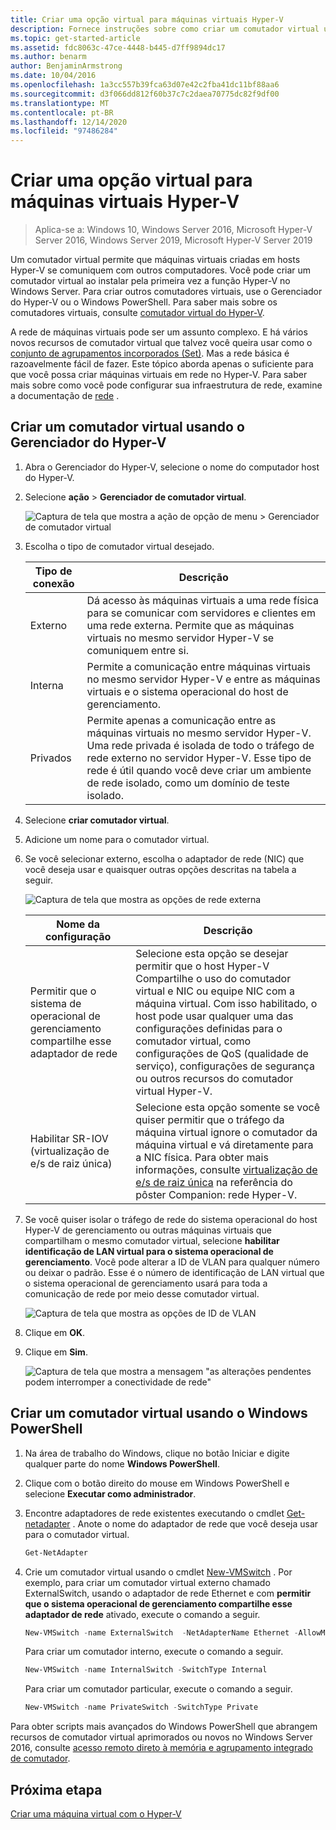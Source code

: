 ```yaml
---
title: Criar uma opção virtual para máquinas virtuais Hyper-V
description: Fornece instruções sobre como criar um comutador virtual usando o Gerenciador do Hyper-V ou o Windows PowerShell
ms.topic: get-started-article
ms.assetid: fdc8063c-47ce-4448-b445-d7ff9894dc17
ms.author: benarm
author: BenjaminArmstrong
ms.date: 10/04/2016
ms.openlocfilehash: 1a3cc557b39fca63d07e42c2fba41dc11bf88aa6
ms.sourcegitcommit: d3f066dd812f60b37c7c2daea70775dc82f9df00
ms.translationtype: MT
ms.contentlocale: pt-BR
ms.lasthandoff: 12/14/2020
ms.locfileid: "97486284"
---
```

# <a name="create-a-virtual-switch-for-hyper-v-virtual-machines"></a>Criar uma opção virtual para máquinas virtuais Hyper-V

> Aplica-se a: Windows 10, Windows Server 2016, Microsoft Hyper-V Server 2016, Windows Server 2019, Microsoft Hyper-V Server 2019

Um comutador virtual permite que máquinas virtuais criadas em hosts Hyper-V se comuniquem com outros computadores. Você pode criar um comutador virtual ao instalar pela primeira vez a função Hyper-V no Windows Server. Para criar outros comutadores virtuais, use o Gerenciador do Hyper-V ou o Windows PowerShell. Para saber mais sobre os comutadores virtuais, consulte [comutador virtual do Hyper-V](../../hyper-v-virtual-switch/Hyper-V-Virtual-Switch.md).

A rede de máquinas virtuais pode ser um assunto complexo. E há vários novos recursos de comutador virtual que talvez você queira usar como o [conjunto de agrupamentos incorporados (Set)](../../hyper-v-virtual-switch/RDMA-and-Switch-Embedded-Teaming.md#switch-embedded-teaming-set). Mas a rede básica é razoavelmente fácil de fazer. Este tópico aborda apenas o suficiente para que você possa criar máquinas virtuais em rede no Hyper-V. Para saber mais sobre como você pode configurar sua infraestrutura de rede, examine a documentação de [rede](../../../networking/index.yml) .

## <a name="create-a-virtual-switch-by-using-hyper-v-manager"></a>Criar um comutador virtual usando o Gerenciador do Hyper-V

1. Abra o Gerenciador do Hyper-V, selecione o nome do computador host do Hyper-V.

2. Selecione **ação**  >  **Gerenciador de comutador virtual**.

    ![Captura de tela que mostra a ação de opção de menu > Gerenciador de comutador virtual](../media/Hyper-V-Action-VSwitchManager.png)

3. Escolha o tipo de comutador virtual desejado.

    | Tipo de conexão | Descrição |
    | --------------- | ----------- |
    |     Externo    | Dá acesso às máquinas virtuais a uma rede física para se comunicar com servidores e clientes em uma rede externa. Permite que as máquinas virtuais no mesmo servidor Hyper-V se comuniquem entre si. |
    |     Interna    | Permite a comunicação entre máquinas virtuais no mesmo servidor Hyper-V e entre as máquinas virtuais e o sistema operacional do host de gerenciamento. |
    |     Privados     | Permite apenas a comunicação entre as máquinas virtuais no mesmo servidor Hyper-V. Uma rede privada é isolada de todo o tráfego de rede externo no servidor Hyper-V. Esse tipo de rede é útil quando você deve criar um ambiente de rede isolado, como um domínio de teste isolado. |

4. Selecione **criar comutador virtual**.

5. Adicione um nome para o comutador virtual.

6. Se você selecionar externo, escolha o adaptador de rede (NIC) que você deseja usar e quaisquer outras opções descritas na tabela a seguir.

    ![Captura de tela que mostra as opções de rede externa](../media/Hyper-V-NewVSwitch-ExternalOptions.png)

    | Nome da configuração | Descrição |
    | ------------ | ----------- |
    | Permitir que o sistema de operacional de gerenciamento compartilhe esse adaptador de rede | Selecione esta opção se desejar permitir que o host Hyper-V Compartilhe o uso do comutador virtual e NIC ou equipe NIC com a máquina virtual. Com isso habilitado, o host pode usar qualquer uma das configurações definidas para o comutador virtual, como configurações de QoS (qualidade de serviço), configurações de segurança ou outros recursos do comutador virtual Hyper-V. |
    | Habilitar SR-IOV (virtualização de e/s de raiz única) | Selecione esta opção somente se você quiser permitir que o tráfego da máquina virtual ignore o comutador da máquina virtual e vá diretamente para a NIC física. Para obter mais informações, consulte [virtualização de e/s de raiz única](/previous-versions/windows/it-pro/windows-server-2012-R2-and-2012/dn641211(v=ws.11)#Sec4) na referência do pôster Companion: rede Hyper-V. |

7. Se você quiser isolar o tráfego de rede do sistema operacional do host Hyper-V de gerenciamento ou outras máquinas virtuais que compartilham o mesmo comutador virtual, selecione **habilitar identificação de LAN virtual para o sistema operacional de gerenciamento**. Você pode alterar a ID de VLAN para qualquer número ou deixar o padrão. Esse é o número de identificação de LAN virtual que o sistema operacional de gerenciamento usará para toda a comunicação de rede por meio desse comutador virtual.

    ![Captura de tela que mostra as opções de ID de VLAN](../media/Hyper-V-NewSwitch-VLAN.png)

8. Clique em **OK**.

9. Clique em **Sim**.

    ![Captura de tela que mostra a mensagem "as alterações pendentes podem interromper a conectividade de rede"](../media/Hyper-V-NewVSwitch-DisruptNetwork.png)

## <a name="create-a-virtual-switch-by-using-windows-powershell"></a>Criar um comutador virtual usando o Windows PowerShell

1. Na área de trabalho do Windows, clique no botão Iniciar e digite qualquer parte do nome **Windows PowerShell**.

2. Clique com o botão direito do mouse em Windows PowerShell e selecione **Executar como administrador**.

3. Encontre adaptadores de rede existentes executando o cmdlet [Get-netadapter](https://docs.microsoft.com/powershell/module/netadapter/get-netadapter) . Anote o nome do adaptador de rede que você deseja usar para o comutador virtual.

    ```PowerShell
    Get-NetAdapter
    ```

4. Crie um comutador virtual usando o cmdlet [New-VMSwitch](https://docs.microsoft.com/powershell/module/hyper-v/new-vmswitch) . Por exemplo, para criar um comutador virtual externo chamado ExternalSwitch, usando o adaptador de rede Ethernet e com **permitir que o sistema operacional de gerenciamento compartilhe esse adaptador de rede** ativado, execute o comando a seguir.

    ```PowerShell
    New-VMSwitch -name ExternalSwitch  -NetAdapterName Ethernet -AllowManagementOS $true
    ```

    Para criar um comutador interno, execute o comando a seguir.

    ```PowerShell
    New-VMSwitch -name InternalSwitch -SwitchType Internal
    ```

    Para criar um comutador particular, execute o comando a seguir.

    ```PowerShell
    New-VMSwitch -name PrivateSwitch -SwitchType Private
    ```

Para obter scripts mais avançados do Windows PowerShell que abrangem recursos de comutador virtual aprimorados ou novos no Windows Server 2016, consulte [acesso remoto direto à memória e agrupamento integrado de comutador](../../hyper-v-virtual-switch/RDMA-and-Switch-Embedded-Teaming.md).


## <a name="next-step"></a>Próxima etapa

[Criar uma máquina virtual com o Hyper-V](Create-a-virtual-machine-in-Hyper-V.md)
